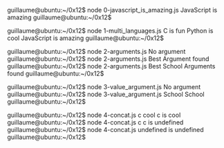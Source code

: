 guillaume@ubuntu:~/0x12$ node 0-javascript_is_amazing.js 
JavaScript is amazing
guillaume@ubuntu:~/0x12$ 

guillaume@ubuntu:~/0x12$ node 1-multi_languages.js 
C is fun
Python is cool
JavaScript is amazing
guillaume@ubuntu:~/0x12$ 

guillaume@ubuntu:~/0x12$ node 2-arguments.js 
No argument
guillaume@ubuntu:~/0x12$ node 2-arguments.js Best
Argument found
guillaume@ubuntu:~/0x12$ node 2-arguments.js Best School
Arguments found
guillaume@ubuntu:~/0x12$ 

guillaume@ubuntu:~/0x12$ node 3-value_argument.js 
No argument
guillaume@ubuntu:~/0x12$ node 3-value_argument.js School
School
guillaume@ubuntu:~/0x12$ 

guillaume@ubuntu:~/0x12$ node 4-concat.js c cool
c is cool
guillaume@ubuntu:~/0x12$ node 4-concat.js c
c is undefined
guillaume@ubuntu:~/0x12$ node 4-concat.js
undefined is undefined
guillaume@ubuntu:~/0x12$ 

